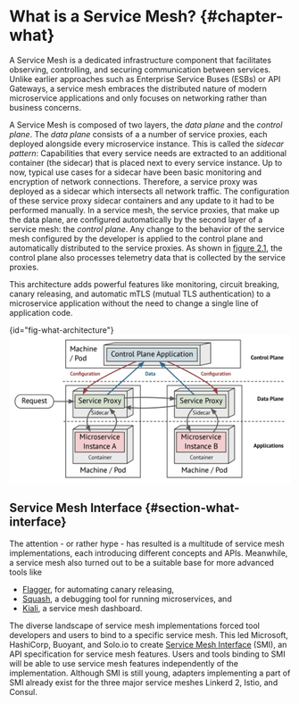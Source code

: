 # What is a Service Mesh? {#chapter-what}

A Service Mesh is a dedicated infrastructure component that facilitates observing, controlling, and securing communication between services. Unlike earlier approaches such as Enterprise Service Buses (ESBs) or API Gateways, a service mesh embraces the distributed nature of modern microservice applications and only focuses on networking rather than business concerns. 

A Service Mesh is composed of two layers, the *data plane* and the *control plane*. The *data plane* consists of a a number of service proxies, each deployed alongside every microservice instance. This is called the *sidecar pattern*: Capabilities that every service needs are extracted to an additional container (the sidecar) that is placed next to every service instance. Up to now, typical use cases for a sidecar have been basic monitoring and encryption of network connections. Therefore, a service proxy was deployed as a sidecar which intersects all network traffic. The configuration of these service proxy sidecar containers and any update to it had to be performed manually. In a service mesh, the service proxies, that make up the data plane, are configured automatically by the second layer of a service mesh: the *control plane*. Any change to the behavior of the service mesh configured by the developer is applied to the control plane and automatically distributed to the service proxies. As shown in [figure 2.1](#fig-what-architecture), the control plane also processes telemetry data that is collected by the service proxies.

This architecture adds powerful features like monitoring, circuit breaking, canary releasing, and automatic mTLS (mutual TLS authentication) to a microservice application without the need to change a single line of application code.

{id="fig-what-architecture"}
![Figure 2.1 - Service Mesh Architecture](images/service_mesh_architecture.png)


## Service Mesh Interface {#section-what-interface}

The attention - or rather hype - has resulted is a multitude of service mesh implementations, each introducing different concepts and APIs. Meanwhile, a service mesh also turned out to be a suitable base for more advanced tools like

- [Flagger](https://flagger.app), for automating canary releasing, 
- [Squash](https://squash.solo.io), a debugging tool for running microservices, and
- [Kiali](https://www.kiali.io), a service mesh dashboard.

The diverse landscape of service mesh implementations forced tool developers and users to bind to a specific service mesh. This led Microsoft, HashiCorp, Buoyant, and Solo.io to create [Service Mesh Interface](https://smi-spec.io) (SMI), an API specification for service mesh features. Users and tools binding to SMI will be able to use service mesh features independently of the implementation. Although SMI is still young, adapters implementing a part of SMI already exist for the three major service meshes Linkerd 2, Istio, and Consul.

